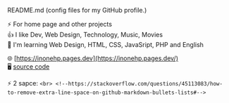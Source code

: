  README.md (config files for my GitHub profile.)  
 
⚡ For home page and other projects  
👍 I like Dev, Web Design, Technology, Music, Movies  
🌱 I'm learning Web Design, HTML, CSS, JavaSript, PHP and English

🌐 [https://inonehp.pages.dev](https://inonehp.pages.dev/)  
🖥️ [source code](https://github.com/inonehp/inonehp.github.io)  

⚡ 2 sapce: `<br> <!--https://stackoverflow.com/questions/45113083/how-to-remove-extra-line-space-on-github-markdown-bullets-lists#-->`

<!--
**inonehp/inonehp** is a ✨ _special_ ✨ repository because its `README.md` (this file) appears on your GitHub profile.

Here are some ideas to get you started:

- 🔭 I’m currently working on ...
- 🌱 I’m currently learning ...
- 👯 I’m looking to collaborate on ...
- 🤔 I’m looking for help with ...
- 💬 Ask me about ...
- 📫 How to reach me: ...
- 😄 Pronouns: ...
- ⚡ Fun fact: ...
-->


